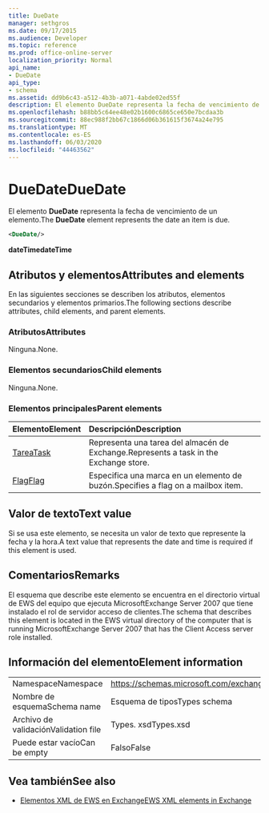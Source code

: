 ```yaml
---
title: DueDate
manager: sethgros
ms.date: 09/17/2015
ms.audience: Developer
ms.topic: reference
ms.prod: office-online-server
localization_priority: Normal
api_name:
- DueDate
api_type:
- schema
ms.assetid: dd9b6c43-a512-4b3b-a071-4abde02ed55f
description: El elemento DueDate representa la fecha de vencimiento de un elemento.
ms.openlocfilehash: b88bb5c64ee48e02b1600c6865ce650e7bcdaa3b
ms.sourcegitcommit: 88ec988f2bb67c1866d06b361615f3674a24e795
ms.translationtype: MT
ms.contentlocale: es-ES
ms.lasthandoff: 06/03/2020
ms.locfileid: "44463562"
---
```

# <a name="duedate"></a><span data-ttu-id="511b3-103">DueDate</span><span class="sxs-lookup"><span data-stu-id="511b3-103">DueDate</span></span>

<span data-ttu-id="511b3-104">El elemento **DueDate** representa la fecha de vencimiento de un elemento.</span><span class="sxs-lookup"><span data-stu-id="511b3-104">The **DueDate** element represents the date an item is due.</span></span> 
  
```xml
<DueDate/>
```

 <span data-ttu-id="511b3-105">**dateTime**</span><span class="sxs-lookup"><span data-stu-id="511b3-105">**dateTime**</span></span>
## <a name="attributes-and-elements"></a><span data-ttu-id="511b3-106">Atributos y elementos</span><span class="sxs-lookup"><span data-stu-id="511b3-106">Attributes and elements</span></span>

<span data-ttu-id="511b3-107">En las siguientes secciones se describen los atributos, elementos secundarios y elementos primarios.</span><span class="sxs-lookup"><span data-stu-id="511b3-107">The following sections describe attributes, child elements, and parent elements.</span></span>
  
### <a name="attributes"></a><span data-ttu-id="511b3-108">Atributos</span><span class="sxs-lookup"><span data-stu-id="511b3-108">Attributes</span></span>

<span data-ttu-id="511b3-109">Ninguna.</span><span class="sxs-lookup"><span data-stu-id="511b3-109">None.</span></span>
  
### <a name="child-elements"></a><span data-ttu-id="511b3-110">Elementos secundarios</span><span class="sxs-lookup"><span data-stu-id="511b3-110">Child elements</span></span>

<span data-ttu-id="511b3-111">Ninguna.</span><span class="sxs-lookup"><span data-stu-id="511b3-111">None.</span></span>
  
### <a name="parent-elements"></a><span data-ttu-id="511b3-112">Elementos principales</span><span class="sxs-lookup"><span data-stu-id="511b3-112">Parent elements</span></span>

|<span data-ttu-id="511b3-113">**Elemento**</span><span class="sxs-lookup"><span data-stu-id="511b3-113">**Element**</span></span>|<span data-ttu-id="511b3-114">**Descripción**</span><span class="sxs-lookup"><span data-stu-id="511b3-114">**Description**</span></span>|
|:-----|:-----|
|[<span data-ttu-id="511b3-115">Tarea</span><span class="sxs-lookup"><span data-stu-id="511b3-115">Task</span></span>](task.md) <br/> |<span data-ttu-id="511b3-116">Representa una tarea del almacén de Exchange.</span><span class="sxs-lookup"><span data-stu-id="511b3-116">Represents a task in the Exchange store.</span></span>  <br/> |
|[<span data-ttu-id="511b3-117">Flag</span><span class="sxs-lookup"><span data-stu-id="511b3-117">Flag</span></span>](flag.md) <br/> |<span data-ttu-id="511b3-118">Especifica una marca en un elemento de buzón.</span><span class="sxs-lookup"><span data-stu-id="511b3-118">Specifies a flag on a mailbox item.</span></span>  <br/> |
   
## <a name="text-value"></a><span data-ttu-id="511b3-119">Valor de texto</span><span class="sxs-lookup"><span data-stu-id="511b3-119">Text value</span></span>

<span data-ttu-id="511b3-120">Si se usa este elemento, se necesita un valor de texto que represente la fecha y la hora.</span><span class="sxs-lookup"><span data-stu-id="511b3-120">A text value that represents the date and time is required if this element is used.</span></span>
  
## <a name="remarks"></a><span data-ttu-id="511b3-121">Comentarios</span><span class="sxs-lookup"><span data-stu-id="511b3-121">Remarks</span></span>

<span data-ttu-id="511b3-122">El esquema que describe este elemento se encuentra en el directorio virtual de EWS del equipo que ejecuta MicrosoftExchange Server 2007 que tiene instalado el rol de servidor acceso de clientes.</span><span class="sxs-lookup"><span data-stu-id="511b3-122">The schema that describes this element is located in the EWS virtual directory of the computer that is running MicrosoftExchange Server 2007 that has the Client Access server role installed.</span></span>
  
## <a name="element-information"></a><span data-ttu-id="511b3-123">Información del elemento</span><span class="sxs-lookup"><span data-stu-id="511b3-123">Element information</span></span>

|||
|:-----|:-----|
|<span data-ttu-id="511b3-124">Namespace</span><span class="sxs-lookup"><span data-stu-id="511b3-124">Namespace</span></span>  <br/> |https://schemas.microsoft.com/exchange/services/2006/types  <br/> |
|<span data-ttu-id="511b3-125">Nombre de esquema</span><span class="sxs-lookup"><span data-stu-id="511b3-125">Schema name</span></span>  <br/> |<span data-ttu-id="511b3-126">Esquema de tipos</span><span class="sxs-lookup"><span data-stu-id="511b3-126">Types schema</span></span>  <br/> |
|<span data-ttu-id="511b3-127">Archivo de validación</span><span class="sxs-lookup"><span data-stu-id="511b3-127">Validation file</span></span>  <br/> |<span data-ttu-id="511b3-128">Types. xsd</span><span class="sxs-lookup"><span data-stu-id="511b3-128">Types.xsd</span></span>  <br/> |
|<span data-ttu-id="511b3-129">Puede estar vacío</span><span class="sxs-lookup"><span data-stu-id="511b3-129">Can be empty</span></span>  <br/> |<span data-ttu-id="511b3-130">Falso</span><span class="sxs-lookup"><span data-stu-id="511b3-130">False</span></span>  <br/> |
   
## <a name="see-also"></a><span data-ttu-id="511b3-131">Vea también</span><span class="sxs-lookup"><span data-stu-id="511b3-131">See also</span></span>

- [<span data-ttu-id="511b3-132">Elementos XML de EWS en Exchange</span><span class="sxs-lookup"><span data-stu-id="511b3-132">EWS XML elements in Exchange</span></span>](ews-xml-elements-in-exchange.md)

